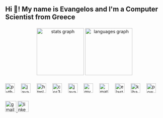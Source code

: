 <h2 align="left">Hi 👋! My name is Evangelos and I'm a Computer Scientist from Greece</h2>

###

<div align="center">
  <img src="https://github-readme-stats.vercel.app/api?username=vagg777&hide_title=false&hide_rank=false&show_icons=true&include_all_commits=true&count_private=true&disable_animations=false&theme=dracula&locale=en&hide_border=false" height="150" alt="stats graph"  />
  <img src="https://github-readme-stats.vercel.app/api/top-langs?username=vagg777&locale=en&hide_title=false&layout=compact&card_width=320&langs_count=5&theme=dracula&hide_border=false" height="150" alt="languages graph"  />
</div>

###

###

<div align="left">
  <img src="https://cdn.jsdelivr.net/gh/devicons/devicon/icons/python/python-original.svg" height="30" alt="python logo"  />
  <img width="12" />
  <img src="https://1000logos.net/wp-content/uploads/2020/09/Java-Logo.png" height="30" alt="java logo"  />
  <img width="12" />
  <img src="https://cdn.jsdelivr.net/gh/devicons/devicon/icons/html5/html5-original.svg" height="30" alt="html5 logo"  />
  <img width="12" />
  <img src="https://cdn.jsdelivr.net/gh/devicons/devicon/icons/css3/css3-original.svg" height="30" alt="css3 logo"  />
  <img width="12" />
  <img src="https://cdn.jsdelivr.net/gh/devicons/devicon/icons/javascript/javascript-original.svg" height="30" alt="javascript logo"  />
  <img width="12" />
  <img src="https://cdn.freebiesupply.com/logos/large/2x/mysql-logo-png-transparent.png" height="30" alt="mysql logo"  />
  <img width="12" />
  <img src="https://techcommunity.microsoft.com/t5/image/serverpage/image-id/458458i4B805FE1B1823BC0/image-size/original?v=v2&px=-1" height="30" alt="matlab logo"  />
  <img width="12" />
  <img src="https://brandslogos.com/wp-content/uploads/thumbs/elastic-elasticsearch-logo-vector.svg" height="30" alt="elasticsearch logo"  />
  <img width="12" />
  <img src="https://brandslogos.com/wp-content/uploads/images/large/elastic-kibana-logo.png" height="30" alt="kibana logo"  />
  <img width="12" />
  <img src="https://processm.com/wp-content/uploads/2021/10/powerBI-Logo.png" height="30" alt="powerbi logo"  />
</div>

###

<div align="left">
<a href="mailto:vagg7.fm@gmail.com" target="_blank">
  <img src="https://img.shields.io/static/v1?message=Gmail&logo=gmail&label=&color=D14836&logoColor=white&labelColor=&style=for-the-badge" height="35" alt="gmail logo" />
</a>

<a href="https://www.linkedin.com/in/evangelos-michos-7bb479165/" target="_blank">
  <img src="https://img.shields.io/static/v1?message=LinkedIn&logo=linkedin&label=&color=0077B5&logoColor=white&labelColor=&style=for-the-badge" height="35" alt="linkedin logo" />
</a>

</div>

###

<br clear="both">

###
